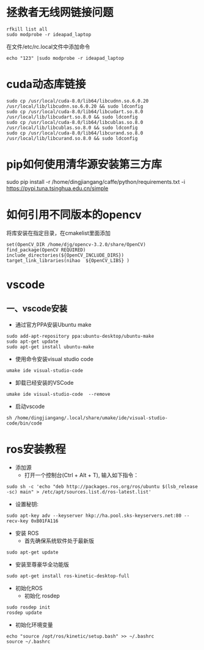 # 拯救者无线网链接问题 
``` 
rfkill list all  
sudo modprobe -r ideapad_laptop 
```
在文件/etc/rc.local文件中添加命令
```
echo "123" |sudo modprobe -r ideapad_laptop
```

# cuda动态库链接 
```  
sudo cp /usr/local/cuda-8.0/lib64/libcudnn.so.6.0.20 /usr/local/lib/libcudnn.so.6.0.20 && sudo ldconfig  
sudo cp /usr/local/cuda-8.0/lib64/libcudart.so.8.0 /usr/local/lib/libcudart.so.8.0 && sudo ldconfig  
sudo cp /usr/local/cuda-8.0/lib64/libcublas.so.8.0 /usr/local/lib/libcublas.so.8.0 && sudo ldconfig  
sudo cp /usr/local/cuda-8.0/lib64/libcurand.so.8.0 /usr/local/lib/libcurand.so.8.0 && sudo ldconfig  
```  
# pip如何使用清华源安装第三方库
sudo pip install -r /home/dingjiangang/caffe/python/requirements.txt -i https://pypi.tuna.tsinghua.edu.cn/simple    

# 如何引用不同版本的opencv  
将库安装在指定目录，在cmakelist里面添加  
```  
set(OpenCV_DIR /home/djg/opencv-3.2.0/share/OpenCV)   
find_package(OpenCV REQUIRED)   
include_directories(${OpenCV_INCLUDE_DIRS})   
target_link_libraries(nihao  ${OpenCV_LIBS} ) 
```   

# vscode  
## 一、vscode安装  
+ 通过官方PPA安装Ubuntu make  
```
sudo add-apt-repository ppa:ubuntu-desktop/ubuntu-make  
sudo apt-get update  
sudo apt-get install ubuntu-make  
```
- 使用命令安装visual studio code 
```  
umake ide visual-studio-code  
``` 
- 卸载已经安装的VSCode  
```
umake ide visual-studio-code  --remove 
``` 
- 启动vscode
``` 
sh /home/dingjiangang/.local/share/umake/ide/visual-studio-code/bin/code  
``` 
# ros安装教程  
- 添加源  
  + 打开一个控制台(Ctrl + Alt + T), 输入如下指令：
```
sudo sh -c 'echo "deb http://packages.ros.org/ros/ubuntu $(lsb_release -sc) main" > /etc/apt/sources.list.d/ros-latest.list'  
```
  + 设置秘钥:   
```
sudo apt-key adv --keyserver hkp://ha.pool.sks-keyservers.net:80 --recv-key 0xB01FA116  
```
- 安装 ROS 
  + 首先确保系统软件处于最新版 
```
sudo apt-get update
```
  + 安装至尊豪华全功能版 
```
sudo apt-get install ros-kinetic-desktop-full
```
- 初始化ROS 
  + 初始化 rosdep 
```
sudo rosdep init
rosdep update
```
  + 初始化环境变量  
```
echo "source /opt/ros/kinetic/setup.bash" >> ~/.bashrc
source ~/.bashrc
```


